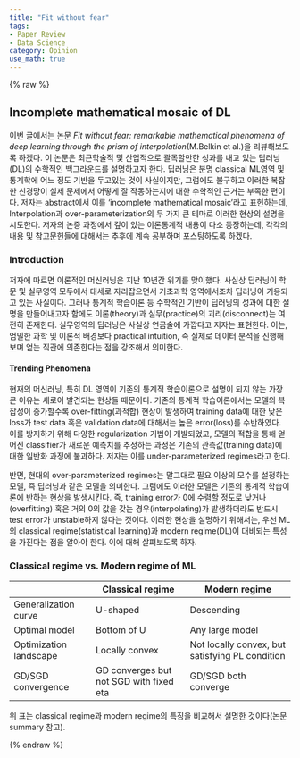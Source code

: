 ```yaml
---
title: "Fit without fear"
tags:
- Paper Review
- Data Science
category: Opinion
use_math: true
---
```

{% raw %}
## Incomplete mathematical mosaic of DL

이번 글에서는 논문 *Fit without fear: remarkable mathematical phenomena of deep learning through the prism of interpolation*(M.Belkin et al.)을 리뷰해보도록 하겠다. 이 논문은 최근학술적 및 산업적으로 괄목할만한 성과를 내고 있는 딥러닝(DL)의 수학적인 백그라운드를 설명하고자 한다. 딥러닝은 분명 classical ML영역 및 통계학에 어느 정도 기반을 두고있는 것이 사실이지만, 그럼에도 불구하고 이러한 복잡한 신경망이 실제 문제에서 어떻게 잘 작동하는지에 대한 수학적인 근거는 부족한 편이다. 저자는 abstract에서 이를 ‘incomplete mathematical mosaic’라고 표현하는데, Interpolation과 over-parameterization의 두 가지 큰 테마로 이러한 현상의 설명을 시도한다. 저자의 논증 과정에서 깊이 있는 이론통계적 내용이 다소 등장하는데, 각각의 내용 및 참고문헌들에 대해서는 추후에 계속 공부하며 포스팅하도록 하겠다.
### Introduction
저자에 따르면 이론적인 머신러닝은 지난 10년간 위기를 맞이했다. 사실상 딥러닝이 학문 및 실무영역 모두에서 대세로 자리잡으면서 기초과학 영역에서조차 딥러닝이 기용되고 있는 사실이다. 그러나 통계적 학습이론 등 수학적인 기반이 딥러닝의 성과에 대한 설명을 만들어내고자 함에도 이론(theory)과 실무(practice)의 괴리(disconnect)는 여전히 존재한다. 실무영역의 딥러닝은 사실상 연금술에 가깝다고 저자는 표현한다. 이는, 엄밀한 과학 및 이론적 배경보다 practical intuition, 즉 실제로 데이터 분석을 진행해보며 얻는 직관에 의존한다는 점을 강조해서 의미한다. 


#### Trending Phenomena

현재의 머신러닝, 특히 DL 영역이 기존의 통계적 학습이론으로 설명이 되지 않는 가장 큰 이유는 새로이 발견되는 현상들 때문이다. 기존의 통계적 학습이론에서는 모델의 복잡성이 증가할수록 over-fitting(과적합) 현상이 발생하여 training data에 대한 낮은 loss가 test data 혹은 validation data에 대해서는 높은 error(loss)를 수반하였다. 이를 방지하기 위해 다양한 regularization 기법이 개발되었고, 모델의 적합을 통해 얻어진 classifier가 새로운 예측치를 추정하는 과정은 기존의 관측값(training data)에 대한 일반화 과정에 불과하다. 저자는 이를 under-parameterized regimes라고 한다.

반면, 현대의 over-parameterized regimes는 말그대로 필요 이상의 모수를 설정하는 모델, 즉 딥러닝과 같은 모델을 의미한다. 그럼에도 이러한 모델은 기존의 통계적 학습이론에 반하는 현상을 발생시킨다. 즉, training error가 0에 수렴할 정도로 낮거나(overfitting) 혹은 거의 0의 값을 갖는 경우(interpolating)가 발생하더라도 반드시 test error가 unstable하지 않다는 것이다. 이러한 현상을 설명하기 위해서는, 우선 ML의 classical regime(statistical learning)과 modern regime(DL)이 대비되는 특성을 가진다는 점을 알아야 한다. 이에 대해 살펴보도록 하자.

### Classical regime vs. Modern regime of ML

|                        | Classical regime                        | Modern regime                                   |
|------------------------|-----------------------------------------|-------------------------------------------------|
| Generalization curve   | U-shaped                                | Descending                                      |
| Optimal model          | Bottom of U                             | Any large model                                 |
| Optimization landscape | Locally convex                          | Not locally convex, but satisfying PL condition |
| GD/SGD convergence	    | GD converges but not SGD with fixed eta | GD/SGD both converge                            |

위 표는 classical regime과 modern regime의 특징을 비교해서 설명한 것이다(논문 summary 참고). 

{% endraw %}